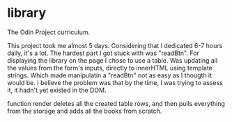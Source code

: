 # library
The Odin Project curriculum.

This project took me almost 5 days. Considering that I dedicated 6-7 hours daily, it's a lot.
The hardest part I got stuck with was "readBtn". For displaying the library on the page I chose to use a table.
Was updating all the values from the form's inputs, directly to innerHTML using template strings.
Which made manipulatin a "readBtn" not as easy as I thougth it would be. I believe the problem was that by the time,
I was trying to assess it, it hadn't yet existed in the DOM.

function render deletes all the created table rows, and then pulls everything from the storage and adds all the books from scratch.

